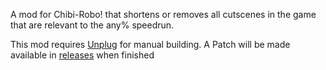 A mod for Chibi-Robo! that shortens or removes all cutscenes in the game that are relevant to the any% speedrun.

This mod requires [Unplug](https://github.com/adierking/unplug) for manual building. A Patch will be made available in [releases](https://github.com/Kobazco/Cutscene-Skips/releases) when finished
